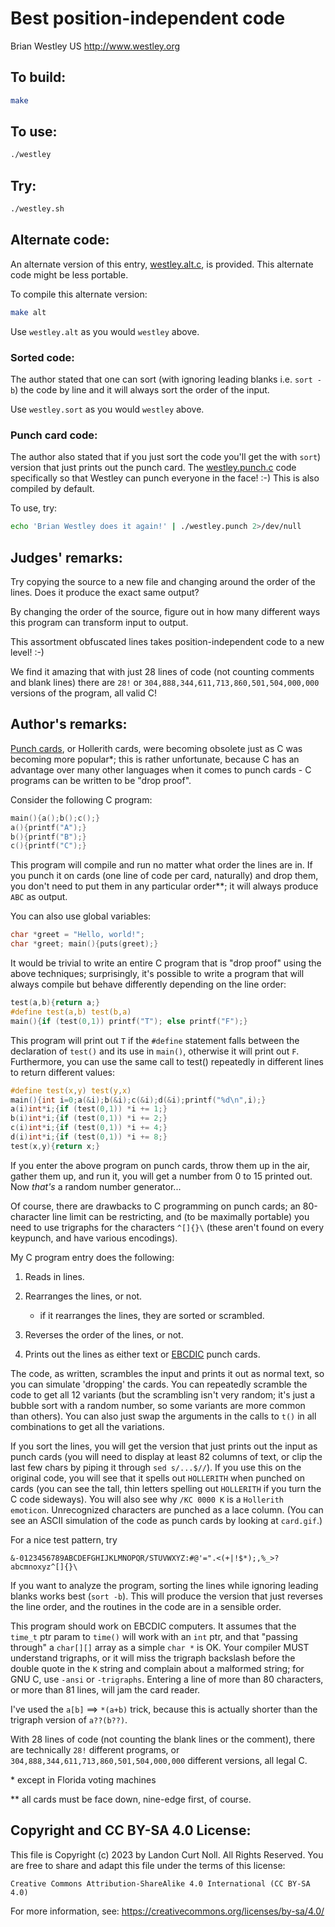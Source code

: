 # Best position-independent code

Brian Westley
US
<http://www.westley.org>


## To build:

```sh
make
```


## To use:

```sh
./westley
```


## Try:

```sh
./westley.sh
```


## Alternate code:

An alternate version of this entry, [westley.alt.c](westley.alt.c), is provided.
This alternate code might be less portable.

To compile this alternate version:

```sh
make alt
```

Use `westley.alt` as you would `westley` above.

### Sorted code:

The author stated that one can sort (with ignoring leading blanks i.e. `sort
-b`) the code by line and it will always sort the order of the input.

Use `westley.sort` as you would `westley` above.

### Punch card code:

The author also stated that if you just sort the code you'll get the with
`sort`) version that just prints out the punch card. The
[westley.punch.c](westley.punch.c) code specifically so that Westley can punch
everyone in the face! :-) This is also compiled by default.

To use, try:

```sh
echo 'Brian Westley does it again!' | ./westley.punch 2>/dev/null
```


## Judges' remarks:

Try copying the source to a new file and changing around the
order of the lines.  Does it produce the exact same output?

By changing the order of the source, figure out in how many different
ways this program can transform input to output.

This assortment obfuscated lines takes position-independent code
to a new level!  :-)

We find it amazing that with just 28 lines of code (not counting comments and
blank lines) there are `28!` or ``304,888,344,611,713,860,501,504,000,000``
versions of the program, all valid C!


## Author's remarks:

[Punch cards](https://en.wikipedia.org/wiki/Punched_card), or Hollerith cards,
were becoming obsolete just as C was becoming more popular\*; this is rather
unfortunate, because C has an advantage over many other languages when it comes
to punch cards - C programs can be written to be "drop proof".

Consider the following C program:

```c
main(){a();b();c();}
a(){printf("A");}
b(){printf("B");}
c(){printf("C");}
```

This program will compile and run no matter what order the
lines are in.  If you punch it on cards (one line of code per
card, naturally) and drop them, you don't need to put them in
any particular order\*\*; it will always produce `ABC` as output.

You can also use global variables:

```c
char *greet = "Hello, world!";
char *greet; main(){puts(greet);}
```

It would be trivial to write an entire C program that is
"drop proof" using the above techniques; surprisingly, it's
possible to write a program that will always compile but
behave differently depending on the line order:

```c
test(a,b){return a;}
#define test(a,b) test(b,a)
main(){if (test(0,1)) printf("T"); else printf("F");}
```

This program will print out `T` if the `#define` statement
falls between the declaration of `test()` and its use in
`main()`, otherwise it will print out `F`.  Furthermore,
you can use the same call to test() repeatedly in
different lines to return different values:

```c
#define test(x,y) test(y,x)
main(){int i=0;a(&i);b(&i);c(&i);d(&i);printf("%d\n",i);}
a(i)int*i;{if (test(0,1)) *i += 1;}
b(i)int*i;{if (test(0,1)) *i += 2;}
c(i)int*i;{if (test(0,1)) *i += 4;}
d(i)int*i;{if (test(0,1)) *i += 8;}
test(x,y){return x;}
```

If you enter the above program on punch cards, throw them
up in the air, gather them up, and run it, you will get
a number from 0 to 15 printed out.  Now *that's* a random
number generator...

Of course, there are drawbacks to C programming on punch
cards; an 80-character line limit can be restricting, and
(to be maximally portable) you need to use trigraphs for
the characters `^[]{}\` (these aren't found on every
keypunch, and have various encodings).

My C program entry does the following:

1. Reads in lines.

2. Rearranges the lines, or not.
    - if it rearranges the lines, they are sorted or scrambled.

3. Reverses the order of the lines, or not.

4. Prints out the lines as either text or
[EBCDIC](https://en.wikipedia.org/wiki/EBCDIC) punch cards.

The code, as written, scrambles the input and prints it out
as normal text, so you can simulate 'dropping' the cards.
You can repeatedly scramble the code to get all 12 variants
(but the scrambling isn't very random; it's just a bubble
sort with a random number, so some variants are more common
than others).  You can also just swap the arguments in the
calls to `t()` in all combinations to get all the variations.

If you sort the lines, you will get the version that just
prints out the input as punch cards (you will need to display
at least 82 columns of text, or clip the last few chars by
piping it through `sed s/...$//`).  If you use this on the
original code, you will see that it spells out `HOLLERITH`
when punched on cards (you can see the tall, thin letters
spelling out `HOLLERITH` if you turn the C code sideways).
You will also see why `/KC 0000 K` is a `Hollerith emoticon`.
Unrecognized characters are punched as a lace column.
(You can see an ASCII simulation of the code as punch cards
by looking at `card.gif`.)

For a nice test pattern, try

```
&-0123456789ABCDEFGHIJKLMNOPQR/STUVWXYZ:#@'=".<(+|!$*);,%_>?abcmnoxyz^[]{}\
```

If you want to analyze the program, sorting the lines while
ignoring leading blanks works best (`sort -b`).  This will
produce the version that just reverses the line order, and
the routines in the code are in a sensible order.

This program should work on EBCDIC computers.  It assumes
that the `time_t` ptr param to `time()` will work with an `int`
ptr, and that "passing through" a `char[][]` array as a simple
`char *` is OK.  Your compiler MUST understand trigraphs, or it
will miss the trigraph backslash before the double quote in
the `K` string and complain about a malformed string; for GNU
C, use `-ansi` or `-trigraphs`.  Entering a line of more than 80
characters, or more than 81 lines, will jam the card reader.

I've used the `a[b]` ==> `*(a+b)` trick, because this is
actually shorter than the trigraph version of `a??(b??)`.

With 28 lines of code (not counting the blank lines or the
comment), there are technically `28!` different programs, or
`304,888,344,611,713,860,501,504,000,000` different versions,
all legal C.

\* except in Florida voting machines

\*\* all cards must be face down, nine-edge first, of course.


## Copyright and CC BY-SA 4.0 License:

This file is Copyright (c) 2023 by Landon Curt Noll.  All Rights Reserved.
You are free to share and adapt this file under the terms of this license:

    Creative Commons Attribution-ShareAlike 4.0 International (CC BY-SA 4.0)

For more information, see: https://creativecommons.org/licenses/by-sa/4.0/
